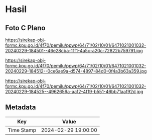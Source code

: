 # Hasil

## Foto C Plano

https://sirekap-obj-formc.kpu.go.id/4f70/pemilu/ppwp/64/71/02/10/01/6471021001032-20240229-184501--46e28cba-11f1-4a5c-a20c-72822b759791.jpg

https://sirekap-obj-formc.kpu.go.id/4f70/pemilu/ppwp/64/71/02/10/01/6471021001032-20240229-184512--0ce6ae9a-d574-4897-84d0-0f4a3b63a359.jpg

https://sirekap-obj-formc.kpu.go.id/4f70/pemilu/ppwp/64/71/02/10/01/6471021001032-20240229-184525--4962656a-aa12-4f19-b551-46bb71aaf92d.jpg


## Metadata

| Key        | Value               |
| ---------- | ------------------- |
| Time Stamp | 2024-02-29 19:00:00 |



